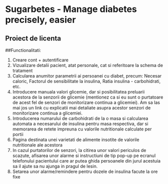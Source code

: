 # Sugarbetes - Manage diabetes precisely, easier
## Proiect de licenta

##Functionalitati:

1. Creare cont + autentificare
2. Vizualizare detalii pacient, atat personale, cat si referitoare la schema de tratament
3. Calcularea anumitor parametrii ai persoanei cu diabet, precum: Necesar caloric, Factorul de sensibilitate la insulina, Ratia insulina - carbohidrati, etc.
4. Introducere manuala valori glicemie, dar si posibilitatea preluarii acestora de la senzorii de glicemie (mentionez ca si eu sunt o purtatoare de acest fel de senzori de monitorizare continua a glicemiei). Am sa las mai jos un link cu explicatii mai detaliate asupra acestor senzori de monitorizare continua a glicemiei.
5. Introducerea numarului de carbohidrati de la o masa si calcularea automata a necesarului de insulina pentru masa respectiva, dar si memorarea de retete impreuna cu valorile nutritionale calculate per portii
6. Pagina destinata unei varietati de alimente insotite de valorile nutritionale ale acestora
7. In cazul purtatorilor de senzori, la citirea unor valori periculos de scazute, afisarea unor alarme si instructiuni de tip pop-up pe ecranul telefonului pacientului care ar putea ghida persoanele din jurul acestuia sa il ajute sa nu ajunga in pragul de lesin.
8. Setarea unor alarme/remindere pentru dozele de insulina facute la ore fixe